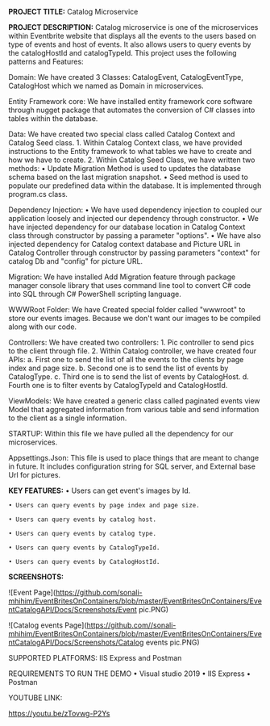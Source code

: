 **PROJECT TITLE:**  Catalog  Microservice

**PROJECT DESCRIPTION:**
Catalog microservice is one of the microservices within Eventbrite website that displays all the events  to the users based on type of events and host of events. It also allows users to query events by the catalogHostId and catalogTypeId. This project uses the following patterns and Features:

Domain:
We have created 3 Classes: CatalogEvent, CatalogEventType, CatalogHost which we named as Domain in microservices.

Entity Framework core:
We have installed entity framework core software through nugget package that automates the conversion of  C# classes into tables within the database.

Data:
We have created two special class called Catalog Context and Catalog Seed class.
	1. Within Catalog Context class, we have provided instructions to the Entity framework to what tables we have to create and how we have to create.
	2. Within Catalog Seed Class, we have written two methods:
	• Update Migration Method  is used to updates the database schema based on the last migration snapshot.
	• Seed method is used to populate our predefined data within the database. It is implemented through program.cs class.
	
Dependency Injection:
	•  We have used dependency injection to coupled our application loosely and injected our dependency through constructor. 
	• We have injected dependency for our database location in Catalog Context class through constructor by passing a parameter "options".
	• We have also injected dependency for  Catalog context database and Picture URL in Catalog Controller through constructor by passing parameters "context" for catalog Db and "config" for picture URL.

Migration:
We have installed  Add Migration feature through package manager console library  that uses command line tool  to convert C# code into SQL through  C# PowerShell scripting language.

WWWRoot Folder:
We have Created special folder called "wwwroot" to store our events images. Because we don't want our images to be compiled along with our code.

Controllers:
We have created two controllers:
	1. Pic controller to send pics to the client through file.
	2. Within Catalog controller, we have created four APIs:
		a. First one  to send the list of all the events to the clients by page index and page size.
		b. Second one is to  send  the list of events by CatalogType.
		c. Third one is to send the list of events by CatalogHost.
		d. Fourth one is to filter events by CatalogTypeId and CatalogHostId.
		
ViewModels:
We have created a generic class called paginated events view Model that aggregated information from various table and send information to the client as a single information. 

STARTUP:
Within this file we have pulled all the dependency for our microservices.

Appsettings.Json:
This file is used to place  things  that are meant to change in future. It includes configuration string for SQL server, and External base Url for pictures.

**KEY FEATURES:**
	• Users can get event's images by Id.
	
	• Users can query events by page index and page size.
	
	• Users can query events by catalog host.
	
	• Users can query events by catalog type.
	
	• Users can query events by CatalogTypeId.
	
	• Users can query events by CatalogHostId.
	

**SCREENSHOTS:**

![Event Page](https://github.com/sonali-mhihim/EventBritesOnContainers/blob/master/EventBritesOnContainers/EventCatalogAPI/Docs/Screenshots/Event pic.PNG)

![Catalog events Page](https://github.com//sonali-mhihim/EventBritesOnContainers/blob/master/EventBritesOnContainers/EventCatalogAPI/Docs/Screenshots/Catalog events pic.PNG)




SUPPORTED PLATFORMS: IIS Express and Postman

REQUIREMENTS TO RUN THE DEMO
	•  Visual studio 2019
	•  IIS Express
	•  Postman
  
YOUTUBE LINK:

https://youtu.be/zTovwg-P2Ys


 






